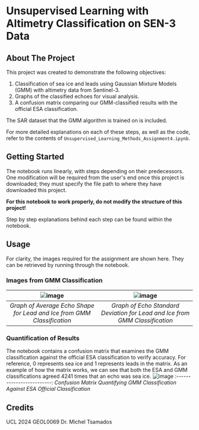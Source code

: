 # Unsupervised Learning with Altimetry Classification on SEN-3 Data

## About The Project

This project was created to demonstrate the following objectives: 
1. Classification of sea ice and leads using Gaussian Mixture Models (GMM) with altimetry data from Sentinel-3.
2. Graphs of the classified echoes for visual analysis.
3. A confusion matrix comparing our GMM-classified results with the official ESA classification.

The SAR dataset that the GMM algorithm is trained on is included.

For more detailed explanations on each of these steps, as well as the code, refer to the contents of `Unsupervised_Learning_Methods_Assignment4.ipynb`.
## Getting Started
The notebook runs linearly, with steps depending on their predecessors. One modification will be required from the user's end once this project is downloaded; they must specify the file path to where they have downloaded this project. 

**For this notebook to work properly, do not modify the structure of this project!**

Step by step explanations behind each step can be found within the notebook.
## Usage
For clarity, the images required for the assignment are shown here. They can be retrieved by running through the notebook.
### Images from GMM Classification
![image](https://github.com/captainbluebear/geol0069-assignment4/assets/59548582/4b03fe8b-06cb-4618-9c57-1863dd4d94e4) | ![image](https://github.com/captainbluebear/geol0069-assignment4/assets/59548582/ffaa1b05-407c-42f3-bf8b-92a2c35bdaab)
:-------------------------:|:-------------------------:
_Graph of Average Echo Shape for Lead and Ice from GMM Classification_ | _Graph of Echo Standard Deviation for Lead and Ice from GMM Classification_
### Quantification of Results
The notebook contains a confusion matrix that examines the GMM classification against the official ESA classification to verify accuracy. For reference, 0 represents sea ice and 1 represents leads in the matrix. As an example of how the matrix works, we can see that both the ESA and GMM classifications agreed 4241 times that an echo was sea ice.
![image](https://github.com/captainbluebear/geol0069-assignment4/assets/59548582/2375b7f6-577e-4794-b7ea-a18ad05b1b9a)
:-------------------------:
_Confusion Matrix Quantifying GMM Classification Against ESA Official Classification_

## Credits
UCL 2024
GEOL0069
Dr. Michel Tsamados
